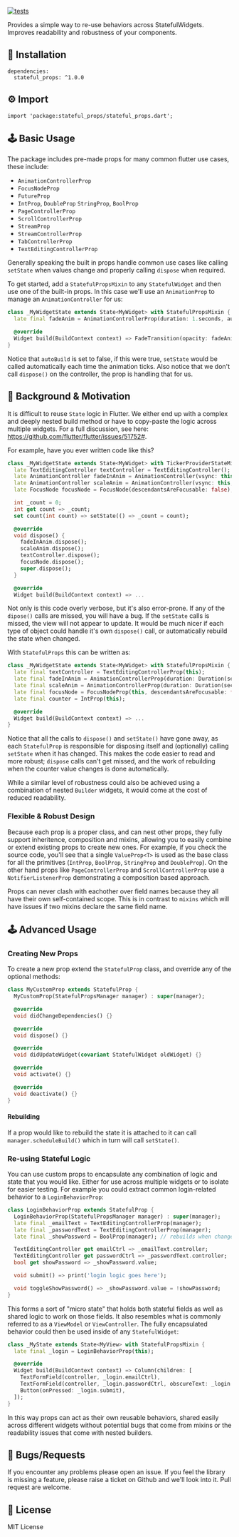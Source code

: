 [![tests](https://github.com/gskinnerTeam/flutter-stateful-props/actions/workflows/tests.yml/badge.svg)](https://github.com/gskinnerTeam/flutter-stateful-props/actions/workflows/tests.yml)

Provides a simple way to re-use behaviors across StatefulWidgets. Improves readability and robustness of your components.

## 🔨 Installation
```
dependencies:
  stateful_props: ^1.0.0
```
## ⚙ Import
```
import 'package:stateful_props/stateful_props.dart';
```

## 🕹️ Basic Usage
The package includes pre-made props for many common flutter use cases, these include:
- `AnimationControllerProp`
- `FocusNodeProp`
- `FutureProp`
- `IntProp`, `DoubleProp` `StringProp`, `BoolProp`
- `PageControllerProp`
- `ScrollControllerProp`
- `StreamProp`
- `StreamControllerProp`
- `TabControllerProp`
- `TextEditingControllerProp`

Generally speaking the built in props handle common use cases like calling `setState` when values change and properly calling `dispose` when required.

To get started, add a `StatefulPropsMixin` to any `StatefulWidget` and then use one of the built-in props. In this case we'll use an `AnimationProp` to manage an `AnimationController` for us:
```dart
class _MyWidgetState extends State<MyWidget> with StatefulPropsMixin {
  late final fadeAnim = AnimationControllerProp(duration: 1.seconds, autoBuild: false);

  @override
  Widget build(BuildContext context) => FadeTransition(opacity: fadeAnim.controller, child: ...)
}
```
Notice that `autoBuild` is set to false, if this were true, `setState` would be called automatically each time the animation ticks. Also notice that we don't call `dispose()` on the controller, the prop is handling that for us.

## 📖 Background & Motivation
It is difficult to reuse `State` logic in Flutter. We either end up with a complex and deeply nested build method or have to copy-paste the logic across multiple widgets. For a full discussion, see here: https://github.com/flutter/flutter/issues/51752#.

For example, have you ever written code like this?
```dart
class _MyWidgetState extends State<MyWidget> with TickerProviderStateMixin {
  late TextEditingController textController = TextEditingController();
  late AnimationController fadeInAnim = AnimationController(vsync: this, duration: Duration(seconds: 1));
  late AnimationController scaleAnim = AnimationController(vsync: this, duration: Duration(seconds: 1));
  late FocusNode focusNode = FocusNode(descendantsAreFocusable: false);

  int _count = 0;
  int get count => _count;
  set count(int count) => setState(() => _count = count);

  @override
  void dispose() {
    fadeInAnim.dispose();
    scaleAnim.dispose();
    textController.dispose();
    focusNode.dispose();
    super.dispose();
  }

  @override
  Widget build(BuildContext context) => ...
```

Not only is this code overly verbose, but it's also error-prone. If any of the `dipose()` calls are missed, you will have a bug. If the `setState` calls is missed, the view will not appear to update. It would be much nicer if each type of object could handle it's own `dispose()` call, or automatically rebuild the state when changed.

With `StatefulProps` this can be written as:
```dart
class _MyWidgetState extends State<MyWidget> with StatefulPropsMixin {
  late final textController = TextEditingControllerProp(this);
  late final fadeInAnim = AnimationControllerProp(duration: Duration(seconds: 1));
  late final scaleAnim = AnimationControllerProp(duration: Duration(seconds: 1));
  late final focusNode = FocusNodeProp(this, descendantsAreFocusable: false);
  late final counter = IntProp(this);

  @override
  Widget build(BuildContext context) => ...
}
```
Notice that all the calls to `dispose()` and `setState()` have gone away, as each `StatefulProp` is responsible for disposing itself and (optionally) calling `setState` when it has changed. This makes the code easier to read and more robust; `dispose` calls can't get missed, and the work of rebuilding when the counter value changes is done automatically.

While a similar level of robustness could also be achieved using a combination of nested `Builder` widgets, it would come at the cost of reduced readability.

### Flexible & Robust Design
Because each prop is a proper class, and can nest other props, they fully support inheritence, composition and mixins, allowing you to easily combine or extend existing props to create new ones. For example, if you check the source code, you'll see that a single `ValueProp<T>` is used as the base class for all the primitives (`IntProp`, `BoolProp`, `StringProp` and `DoubleProp`). On the other hand props like `PageControllerProp` and `ScrollControllerProp` use a `NotifierListenerProp` demonstrating a composition based approach.

Props can never clash with eachother over field names because they all have their own self-contained scope. This is in contrast to `mixins` which will have issues if two mixins declare the same field name.

## 🕹️ Advanced Usage
### Creating New Props
To create a new prop extend the `StatefulProp` class, and override any of the optional methods:
```dart
class MyCustomProp extends StatefulProp {
  MyCustomProp(StatefulPropsManager manager) : super(manager);

  @override
  void didChangeDependencies() {}

  @override
  void dispose() {}

  @override
  void didUpdateWidget(covariant StatefulWidget oldWidget) {}

  @override
  void activate() {}

  @override
  void deactivate() {}
}
```

#### Rebuilding
If a prop would like to rebuild the state it is attached to it can call `manager.scheduleBuild()` which in turn will call `setState()`.

### Re-using Stateful Logic
You can use custom props to encapsulate any combination of logic and state that you would like. Either for use across multiple widgets or to isolate for easier testing. For example you could extract common login-related behavior to a `LoginBehaviorProp`:
```dart
class LoginBehaviorProp extends StatefulProp {
  LoginBehaviorProp(StatefulPropsManager manager) : super(manager);
  late final _emailText = TextEditingControllerProp(manager);
  late final _passwordText = TextEditingControllerProp(manager);
  late final _showPassword = BoolProp(manager); // rebuilds when changed

  TextEditingController get emailCtrl => _emailText.controller;
  TextEditingController get passwordCtrl => _passwordText.controller;
  bool get showPassword => _showPassword.value;

  void submit() => print('login logic goes here');

  void toggleShowPassword() => _showPassword.value = !showPassword;
}
```
This forms a sort of "micro state" that holds both stateful fields as well as shared logic to work on those fields. It also resembles what is commonly referred to as a `ViewModel` or `ViewController`. The fully encapsulated behavior could then be used inside of any `StatefulWidget`:
```dart
class _MyState extends State<MyView> with StatefulPropsMixin {
  late final _login = LoginBehaviorProp(this);

  @override
  Widget build(BuildContext context) => Column(children: [
    TextFormField(controller, _login.emailCtrl),
    TextFormField(controller, _login.passwordCtrl, obscureText: _login.showPassword),
    Button(onPressed: _login.submit),
  ]);
}
```
In this way props can act as their own reusable behaviors, shared easily across different widgets without potential bugs that come from mixins or the readability issues that come with nested builders.

## 🐞 Bugs/Requests 
If you encounter any problems please open an issue. If you feel the library is missing a feature, please raise a ticket on Github and we'll look into it. Pull request are welcome.

## 📃 License 
MIT License

